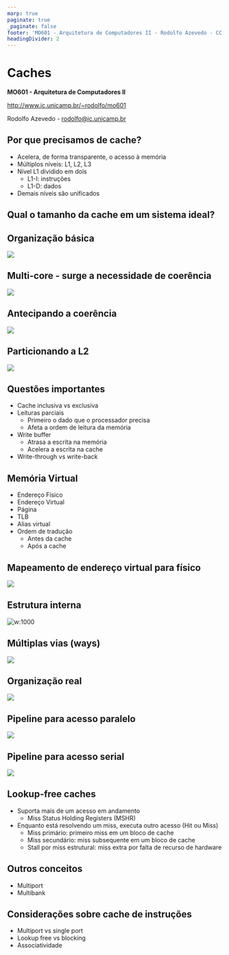 ```yaml
---
marp: true
paginate: true
_paginate: false
footer: 'MO601 - Arquitetura de Computadores II - Rodolfo Azevedo - CC BY-SA 4.0'
headingDivider: 2
---
```

# Caches

**MO601 - Arquitetura de Computadores II**

http://www.ic.unicamp.br/~rodolfo/mo601

Rodolfo Azevedo - rodolfo@ic.unicamp.br

## Por que precisamos de cache?

* Acelera, de forma transparente, o acesso à memória
* Múltiplos níveis: L1, L2, L3
* Nível L1 dividido em dois
  * L1-I: instruções
  * L1-D: dados
* Demais níveis são unificados

## Qual o tamanho da cache em um sistema ideal?

## Organização básica

![](cache-hierarquia-basica.png)

## Multi-core - surge a necessidade de coerência

![](cache-multicore-coerencia-l2-l3.png)


## Antecipando a coerência

![](cache-multicore-coerencia-l1-l2.png)

## Particionando a L2

![](cache-multicore-duas-l2.png)

## Questões importantes

* Cache inclusiva vs exclusiva
* Leituras parciais
  * Primeiro o dado que o processador precisa
  * Afeta a ordem de leitura da memória
* Write buffer
  * Atrasa a escrita na memória
  * Acelera a escrita na cache
* Write-through vs write-back  

## Memória Virtual

  * Endereço Físico
  * Endereço Virtual
  * Página
  * TLB
  * Alias virtual
  * Ordem de tradução
    * Antes da cache
    * Após a cache

## Mapeamento de endereço virtual para físico

![](memoria-virtual-address-translation-table.png)

## Estrutura interna

![w:1000](cache-estrutura-interna.png)

## Múltiplas vias (ways)

![](cache-multi-ways.png)

## Organização real

![](cache-organizacao-real.png)

## Pipeline para acesso paralelo

![](cache-pipeline-paralelo.png)

## Pipeline para acesso serial

![](cache-pipeline-serial.png)

## Lookup-free caches

  * Suporta mais de um acesso em andamento
    * Miss Status Holding Registers (MSHR)
  * Enquanto está resolvendo um miss, executa outro acesso (Hit ou Miss)
    * Miss primário: primeiro miss em um bloco de cache
    * Miss secundário: miss subsequente em um bloco de cache
    * Stall por miss estrutural: miss extra por falta de recurso de hardware

## Outros conceitos

* Multiport
* Multibank

## Considerações sobre cache de instruções

* Multiport vs single port
* Lookup free vs blocking
* Associatividade
